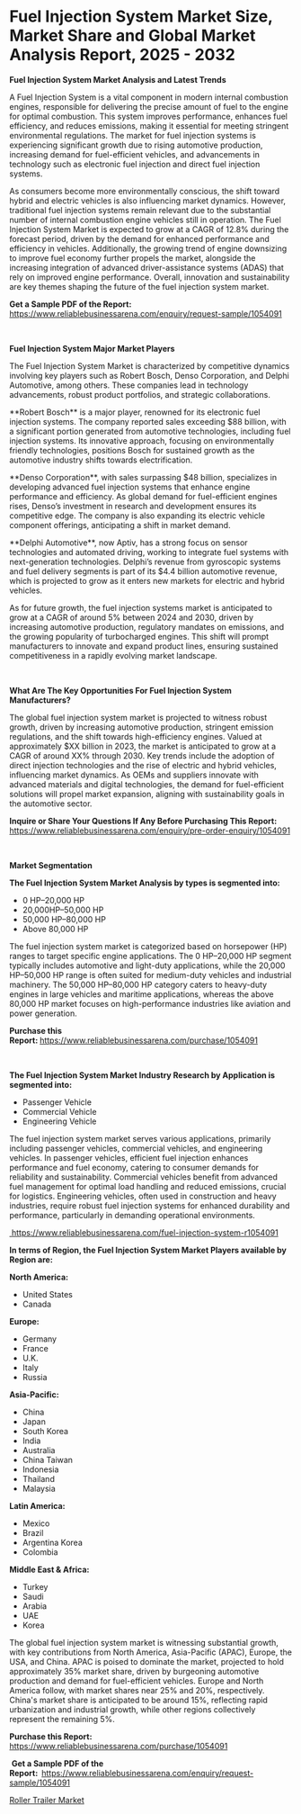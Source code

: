 <p><h1>Fuel Injection System Market Size, Market Share and Global Market Analysis Report, 2025 - 2032</h1></p><p><strong>Fuel Injection System Market Analysis and Latest Trends</strong></p>
<p><p>A Fuel Injection System is a vital component in modern internal combustion engines, responsible for delivering the precise amount of fuel to the engine for optimal combustion. This system improves performance, enhances fuel efficiency, and reduces emissions, making it essential for meeting stringent environmental regulations. The market for fuel injection systems is experiencing significant growth due to rising automotive production, increasing demand for fuel-efficient vehicles, and advancements in technology such as electronic fuel injection and direct fuel injection systems.</p><p>As consumers become more environmentally conscious, the shift toward hybrid and electric vehicles is also influencing market dynamics. However, traditional fuel injection systems remain relevant due to the substantial number of internal combustion engine vehicles still in operation. The Fuel Injection System Market is expected to grow at a CAGR of 12.8% during the forecast period, driven by the demand for enhanced performance and efficiency in vehicles. Additionally, the growing trend of engine downsizing to improve fuel economy further propels the market, alongside the increasing integration of advanced driver-assistance systems (ADAS) that rely on improved engine performance. Overall, innovation and sustainability are key themes shaping the future of the fuel injection system market.</p></p>
<p><strong>Get a Sample PDF of the Report:&nbsp;</strong> <a href="https://www.reliablebusinessarena.com/enquiry/request-sample/1054091?utm_campaign=3024&utm_medium=2&utm_source=Github&utm_content=ia&utm_term=30032025&utm_id=fuel-injection-system">https://www.reliablebusinessarena.com/enquiry/request-sample/1054091</a></p>
<p>&nbsp;</p>
<p><strong>Fuel Injection System Major Market Players</strong></p>
<p><p>The Fuel Injection System Market is characterized by competitive dynamics involving key players such as Robert Bosch, Denso Corporation, and Delphi Automotive, among others. These companies lead in technology advancements, robust product portfolios, and strategic collaborations.</p><p>**Robert Bosch** is a major player, renowned for its electronic fuel injection systems. The company reported sales exceeding $88 billion, with a significant portion generated from automotive technologies, including fuel injection systems. Its innovative approach, focusing on environmentally friendly technologies, positions Bosch for sustained growth as the automotive industry shifts towards electrification.</p><p>**Denso Corporation**, with sales surpassing $48 billion, specializes in developing advanced fuel injection systems that enhance engine performance and efficiency. As global demand for fuel-efficient engines rises, Denso’s investment in research and development ensures its competitive edge. The company is also expanding its electric vehicle component offerings, anticipating a shift in market demand.</p><p>**Delphi Automotive**, now Aptiv, has a strong focus on sensor technologies and automated driving, working to integrate fuel systems with next-generation technologies. Delphi’s revenue from gyroscopic systems and fuel delivery segments is part of its $4.4 billion automotive revenue, which is projected to grow as it enters new markets for electric and hybrid vehicles.</p><p>As for future growth, the fuel injection systems market is anticipated to grow at a CAGR of around 5% between 2024 and 2030, driven by increasing automotive production, regulatory mandates on emissions, and the growing popularity of turbocharged engines. This shift will prompt manufacturers to innovate and expand product lines, ensuring sustained competitiveness in a rapidly evolving market landscape.</p></p>
<p>&nbsp;</p>
<p><strong>What Are The Key Opportunities For Fuel Injection System Manufacturers?</strong></p>
<p><p>The global fuel injection system market is projected to witness robust growth, driven by increasing automotive production, stringent emission regulations, and the shift towards high-efficiency engines. Valued at approximately $XX billion in 2023, the market is anticipated to grow at a CAGR of around XX% through 2030. Key trends include the adoption of direct injection technologies and the rise of electric and hybrid vehicles, influencing market dynamics. As OEMs and suppliers innovate with advanced materials and digital technologies, the demand for fuel-efficient solutions will propel market expansion, aligning with sustainability goals in the automotive sector.</p></p>
<p><strong>Inquire or Share Your Questions If Any Before Purchasing This Report:</strong> <a href="https://www.reliablebusinessarena.com/enquiry/pre-order-enquiry/1054091?utm_campaign=3024&utm_medium=2&utm_source=Github&utm_content=ia&utm_term=30032025&utm_id=fuel-injection-system">https://www.reliablebusinessarena.com/enquiry/pre-order-enquiry/1054091</a></p>
<p>&nbsp;</p>
<p><strong>Market Segmentation</strong></p>
<p><strong>The Fuel Injection System Market Analysis by types is segmented into:</strong></p>
<p><ul><li>0 HP–20,000 HP</li><li>20,000HP–50,000 HP</li><li>50,000 HP–80,000 HP</li><li>Above 80,000 HP</li></ul></p>
<p><p>The fuel injection system market is categorized based on horsepower (HP) ranges to target specific engine applications. The 0 HP–20,000 HP segment typically includes automotive and light-duty applications, while the 20,000 HP–50,000 HP range is often suited for medium-duty vehicles and industrial machinery. The 50,000 HP–80,000 HP category caters to heavy-duty engines in large vehicles and maritime applications, whereas the above 80,000 HP market focuses on high-performance industries like aviation and power generation.</p></p>
<p><strong>Purchase this Report:&nbsp;</strong><a href="https://www.reliablebusinessarena.com/purchase/1054091?utm_campaign=3024&utm_medium=2&utm_source=Github&utm_content=ia&utm_term=30032025&utm_id=fuel-injection-system">https://www.reliablebusinessarena.com/purchase/1054091</a></p>
<p>&nbsp;</p>
<p><strong>The Fuel Injection System Market Industry Research by Application is segmented into:</strong></p>
<p><ul><li>Passenger Vehicle</li><li>Commercial Vehicle</li><li>Engineering Vehicle</li></ul></p>
<p><p>The fuel injection system market serves various applications, primarily including passenger vehicles, commercial vehicles, and engineering vehicles. In passenger vehicles, efficient fuel injection enhances performance and fuel economy, catering to consumer demands for reliability and sustainability. Commercial vehicles benefit from advanced fuel management for optimal load handling and reduced emissions, crucial for logistics. Engineering vehicles, often used in construction and heavy industries, require robust fuel injection systems for enhanced durability and performance, particularly in demanding operational environments.</p></p>
<p><a href="https://www.reliablebusinessarena.com/fuel-injection-system-r1054091?utm_campaign=3024&utm_medium=2&utm_source=Github&utm_content=ia&utm_term=30032025&utm_id=fuel-injection-system">&nbsp;https://www.reliablebusinessarena.com/fuel-injection-system-r1054091</a></p>
<p><strong>In terms of Region, the Fuel Injection System Market Players available by Region are:</strong></p>
<p>
    <p> <strong> North America: </strong>
        <ul>
            <li>United States</li>
            <li>Canada</li>
        </ul>
        </p> 
    <p> <strong> Europe: </strong>
        <ul>
            <li>Germany</li>
            <li>France</li>
            <li>U.K.</li>
            <li>Italy</li>
            <li>Russia</li>
        </ul>
        </p> 
    <p> <strong> Asia-Pacific: </strong>
        <ul>
            <li>China</li>
            <li>Japan</li>
            <li>South Korea</li>
            <li>India</li>
            <li>Australia</li>
            <li>China Taiwan</li>
            <li>Indonesia</li>
            <li>Thailand</li>
            <li>Malaysia</li>
        </ul>
        </p> 
    <p> <strong> Latin America: </strong>
        <ul>
            <li>Mexico</li>
            <li>Brazil</li>
            <li>Argentina Korea</li>
            <li>Colombia</li>
        </ul>
        </p> 
    <p> <strong> Middle East & Africa: </strong>
        <ul>
            <li>Turkey</li>
            <li>Saudi</li>
            <li>Arabia</li>
            <li>UAE</li>
            <li>Korea</li>
        </ul>
    </p>
    </p>
<p><p>The global fuel injection system market is witnessing substantial growth, with key contributions from North America, Asia-Pacific (APAC), Europe, the USA, and China. APAC is poised to dominate the market, projected to hold approximately 35% market share, driven by burgeoning automotive production and demand for fuel-efficient vehicles. Europe and North America follow, with market shares near 25% and 20%, respectively. China's market share is anticipated to be around 15%, reflecting rapid urbanization and industrial growth, while other regions collectively represent the remaining 5%.</p></p>
<p><strong>Purchase this Report: </strong><a href="https://www.reliablebusinessarena.com/purchase/1054091?utm_campaign=3024&utm_medium=2&utm_source=Github&utm_content=ia&utm_term=30032025&utm_id=fuel-injection-system">https://www.reliablebusinessarena.com/purchase/1054091</a></p>
<p>&nbsp;<strong>Get a Sample PDF of the Report:&nbsp;&nbsp;</strong><a href="https://www.reliablebusinessarena.com/enquiry/request-sample/1054091?utm_campaign=3024&utm_medium=2&utm_source=Github&utm_content=ia&utm_term=30032025&utm_id=fuel-injection-system">https://www.reliablebusinessarena.com/enquiry/request-sample/1054091</a></p>
<p><strong></strong></p>
<p><p><a href="https://github.com/amoakuolaopa/Market-Research-Report-List-1/blob/main/roller-trailer-market.md?utm_campaign=3024&utm_medium=2&utm_source=Github&utm_content=ia&utm_term=30032025&utm_id=fuel-injection-system">Roller Trailer Market</a></p></p>
